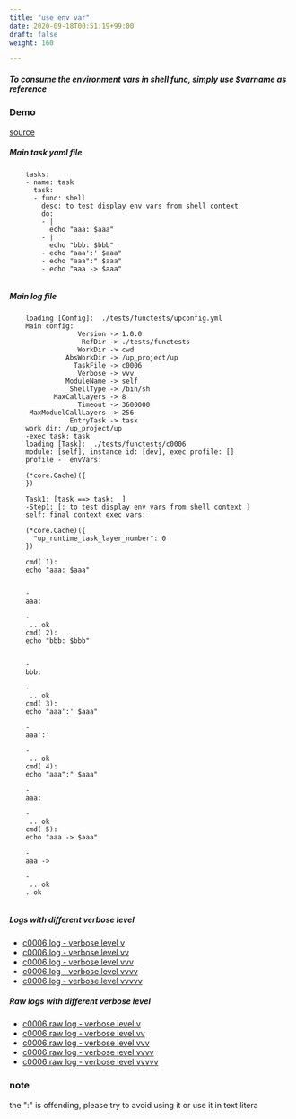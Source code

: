 ```yaml
---
title: "use env var"
date: 2020-09-18T00:51:19+99:00
draft: false
weight: 160

---
```


##### To consume the environment vars in shell func, simply use $varname as reference


### Demo








[source](https://github.com/upcmd/up/blob/master/tests/functests/c0006.yml)

##### Main task yaml file
```
    tasks:
    - name: task
      task:
      - func: shell
        desc: to test display env vars from shell context
        do:
        - |
          echo "aaa: $aaa"
        - |
          echo "bbb: $bbb"
        - echo "aaa':' $aaa"
        - echo "aaa":" $aaa"
        - echo "aaa -> $aaa"
    
```
##### Main log file
```
    loading [Config]:  ./tests/functests/upconfig.yml
    Main config:
                 Version -> 1.0.0
                  RefDir -> ./tests/functests
                 WorkDir -> cwd
              AbsWorkDir -> /up_project/up
                TaskFile -> c0006
                 Verbose -> vvv
              ModuleName -> self
               ShellType -> /bin/sh
           MaxCallLayers -> 8
                 Timeout -> 3600000
     MaxModuelCallLayers -> 256
               EntryTask -> task
    work dir: /up_project/up
    -exec task: task
    loading [Task]:  ./tests/functests/c0006
    module: [self], instance id: [dev], exec profile: []
    profile -  envVars:
    
    (*core.Cache)({
    })
    
    Task1: [task ==> task:  ]
    -Step1: [: to test display env vars from shell context ]
    self: final context exec vars:
    
    (*core.Cache)({
      "up_runtime_task_layer_number": 0
    })
    
    cmd( 1):
    echo "aaa: $aaa"
    
    
    -
    aaa: 
    
    -
     .. ok
    cmd( 2):
    echo "bbb: $bbb"
    
    
    -
    bbb: 
    
    -
     .. ok
    cmd( 3):
    echo "aaa':' $aaa"
    
    -
    aaa':' 
    
    -
     .. ok
    cmd( 4):
    echo "aaa":" $aaa"
    
    -
    aaa: 
    
    -
     .. ok
    cmd( 5):
    echo "aaa -> $aaa"
    
    -
    aaa -> 
    
    -
     .. ok
    . ok
    
```


##### Logs with different verbose level
* [c0006 log - verbose level v](../../logs/c0006_v)
* [c0006 log - verbose level vv](../../logs/c0006_vv)
* [c0006 log - verbose level vvv](../../logs/c0006_vvvv)
* [c0006 log - verbose level vvvv](../../logs/c0006_vvvv)
* [c0006 log - verbose level vvvvv](../../logs/c0006_vvvvv)

##### Raw logs with different verbose level
* [c0006 raw log - verbose level v](../../reflogs/c0006_v.log)
* [c0006 raw log - verbose level vv](../../reflogs/c0006_vv.log)
* [c0006 raw log - verbose level vvv](../../reflogs/c0006_vvv.log)
* [c0006 raw log - verbose level vvvv](../../reflogs/c0006_vvvv.log)
* [c0006 raw log - verbose level vvvvv](../../reflogs/c0006_vvvvv.log)







### note


the ":" is offending, please try to avoid using it or use it in text litera











